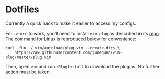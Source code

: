 # Dotfiles

Currently a quick hack to make it easier to access my configs.

For `.vimrc` to work, you'll need to install `vim-plug` as described in its [repo](https://github.com/junegunn/vim-plug). The command for Linux is reproduced below for convenience:

```
curl -fLo ~/.vim/autoload/plug.vim --create-dirs \
    https://raw.githubusercontent.com/junegunn/vim-plug/master/plug.vim
```

Then, open `vim` and run `:PlugInstall` to download the plugins. No further action must be taken.
